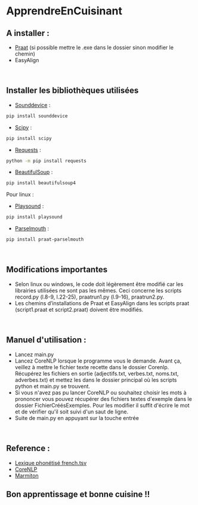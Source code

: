 # ApprendreEnCuisinant


## A installer :
- [Praat](https://www.fon.hum.uva.nl/praat/) (si possible mettre le .exe dans le dossier sinon modifier le chemin)
- EasyAlign
<br>

## Installer les bibliothèques utilisées
- [Sounddevice](https://python-sounddevice.readthedocs.io/en/0.4.1/) : 
```bash
pip install sounddevice
```
- [Scipy](https://www.scipy.org/install.html) : 
```bash
pip install scipy
```
- [Requests](https://requests.readthedocs.io/en/master/user/install/#install) : 
```bash
python -m pip install requests
```
- [BeautifulSoup](https://www.crummy.com/software/BeautifulSoup/bs4/doc/) : 
```bash
pip install beautifulsoup4
```

Pour linux :
- [Playsound](https://pypi.org/project/playsound/) : 
```bash
pip install playsound
```
- [Parselmouth](https://parselmouth.readthedocs.io/en/stable/) : 
```bash
pip install praat-parselmouth
```
<br>

## Modifications importantes
- Selon linux ou windows, le code doit légèrement être modifié car les librairies utilisées ne sont pas les mêmes. Ceci concerne les scripts record.py (l.8-9, l.22-25), praatrun1.py (l.9-16), praatrun2.py.
- Les chemins d’installations de Praat et EasyAlign dans les scripts praat (script1.praat et script2.praat) doivent être modifiés.
<br>

## Manuel d'utilisation : 
- Lancez main.py
- Lancez CoreNLP lorsque le programme vous le demande. Avant ça, veillez à mettre le fichier texte recette dans le dossier Corenlp. Récupérez les fichiers en sortie (adjectifs.txt, verbes.txt, noms.txt, adverbes.txt) et mettez les dans le dossier principal où les scripts python et main.py se trouvent.
- Si vous n'avez pas pu lancer CoreNLP ou souhaitez choisir les mots à prononcer vous pouvez récupérer des fichiers textes d'exemple dans le dossier FichierCréésExemples. Pour les modifier il suffit d'écrire le mot et de vérifier qu'il soit suivi d'un saut de ligne.
- Suite de main.py en appuyant sur la touche entrée

<br>

## Reference :
- [Lexique phonétisé french.tsv](https://gricad-gitlab.univ-grenoble-alpes.fr/pedagogies-multimodales/lexiques-phonetises)
- [CoreNLP](https://stanfordnlp.github.io/CoreNLP/)
- [Marmiton](https://www.marmiton.org/)

## Bon apprentissage et bonne cuisine !!
